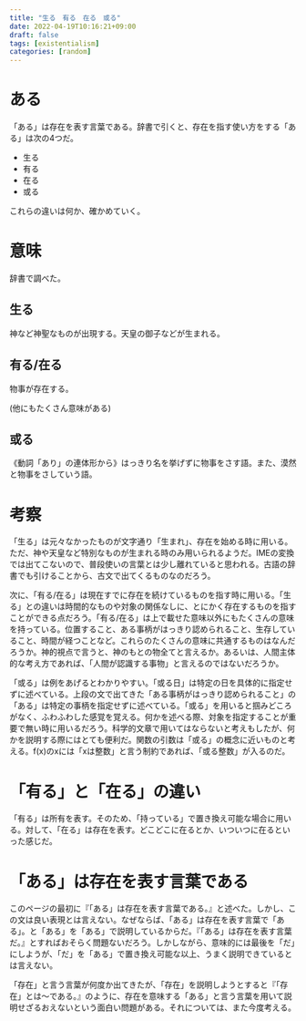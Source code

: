 ```yaml
---
title: "生る　有る　在る　或る"
date: 2022-04-19T10:16:21+09:00
draft: false
tags: [existentialism]
categories: [random]
---
```


# ある

「ある」は存在を表す言葉である。辞書で引くと、存在を指す使い方をする「ある」は次の4つだ。

- 生る
- 有る
- 在る
- 或る

これらの違いは何か、確かめていく。

# 意味

辞書で調べた。

## 生る

神など神聖なものが出現する。天皇の御子などが生まれる。

## 有る/在る

物事が存在する。

(他にもたくさん意味がある)

## 或る

《動詞「あり」の連体形から》はっきり名を挙げずに物事をさす語。また、漠然と物事をさしていう語。

# 考察

「生る」は元々なかったものが文字通り「生まれ」、存在を始める時に用いる。ただ、神や天皇など特別なものが生まれる時のみ用いられるようだ。IMEの変換では出てこないので、普段使いの言葉とは少し離れていると思われる。古語の辞書でも引けることから、古文で出てくるものなのだろう。

次に、「有る/在る」は現在すでに存在を続けているものを指す時に用いる。「生る」との違いは時間的なものや対象の関係なしに、とにかく存在するものを指すことができる点だろう。「有る/在る」は上で載せた意味以外にもたくさんの意味を持っている。位置すること、ある事柄がはっきり認められること、生存していること、時間が経つことなど。これらのたくさんの意味に共通するものはなんだろうか。神的視点で言うと、神のもとの物全てと言えるか。あるいは、人間主体的な考え方であれば、「人間が認識する事物」と言えるのではないだろうか。

「或る」は例をあげるとわかりやすい。「或る日」は特定の日を具体的に指定せずに述べている。上段の文で出てきた「ある事柄がはっきり認められること」の「ある」は特定の事柄を指定せずに述べている。「或る」を用いると掴みどころがなく、ふわふわした感覚を覚える。何かを述べる際、対象を指定することが重要で無い時に用いるだろう。科学的文章で用いてはならないと考えもしたが、何かを説明する際にはとても便利だ。関数の引数は「或る」の概念に近いものと考える。f(x)のxには「xは整数」と言う制約であれば、「或る整数」が入るのだ。

# 「有る」と「在る」の違い

「有る」は所有を表す。そのため、「持っている」で置き換え可能な場合に用いる。対して、「在る」は存在を表す。どこどこに在るとか、いついつに在るといった感じだ。

# 「ある」は存在を表す言葉である

このページの最初に『「ある」は存在を表す言葉である。』と述べた。しかし、この文は良い表現とは言えない。なぜならば、「ある」は存在を表す言葉で「ある」。と「ある」を「ある」で説明しているからだ。『「ある」は存在を表す言葉だ。』とすればおそらく問題ないだろう。しかしながら、意味的には最後を「だ」にしようが、「だ」を「ある」で置き換え可能な以上、うまく説明できているとは言えない。

「存在」と言う言葉が何度か出てきたが、「存在」を説明しようとすると『「存在」とは〜である。』のように、存在を意味する「ある」と言う言葉を用いて説明せざるおえないという面白い問題がある。それについては、また今度考える。
